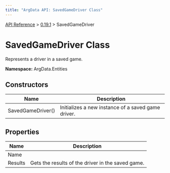 ```yaml
---
title: "ArgData API: SavedGameDriver Class"
---
```


[API Reference](/argdata/api) &gt; [0.19.1](/argdata/api/0.19.1) &gt; SavedGameDriver

# SavedGameDriver Class

Represents a driver in a saved game.

**Namespace:** ArgData.Entities

## Constructors

<table class="table table-bordered table-striped ">
<thead>
  <tr>
    <th>Name</th>
    <th>Description</th>
  </tr>
</thead>
<tbody>
  <tr>
    <td>SavedGameDriver()</td>
    <td>Initializes a new instance of a saved game driver.</td>
  </tr>
</tbody>
</table>


## Properties

<table class="table table-bordered table-striped ">
<thead>
  <tr>
    <th>Name</th>
    <th>Description</th>
  </tr>
</thead>
<tbody>
  <tr>
    <td>Name</td>
    <td></td>
  </tr>
  <tr>
    <td>Results</td>
    <td>Gets the results of the driver in the saved game.</td>
  </tr>
</tbody>
</table>


